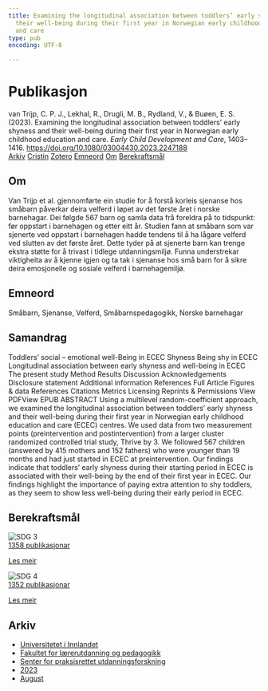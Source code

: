 ```yaml
---
title: Examining the longitudinal association between toddlers’ early shyness and
  their well-being during their first year in Norwegian early childhood education
  and care
type: pub
encoding: UTF-8

---
```

<h1>Publikasjon</h1>
<article id="csl-bib-container-L46YDTU7" class="csl-bib-container">
  <div class="csl-bib-body"> <div class="csl-entry">van Trijp, C. P. J., Lekhal, R., Drugli, M. B., Rydland, V., &#38; Buøen, E. S. (2023). Examining the longitudinal association between toddlers’ early shyness and their well-being during their first year in Norwegian early childhood education and care. <i>Early Child Development and Care</i>, 1403–1416. <a href="https://doi.org/10.1080/03004430.2023.2247188">https://doi.org/10.1080/03004430.2023.2247188</a></div> </div>
  <div class="csl-bib-buttons">
    <a href="#taxonomy-article-L46YDTU7" alt="archive" class="csl-bib-button">Arkiv</a>
    <a href="https://app.cristin.no/results/show.jsf?id=2169821" alt="Cristin" class="csl-bib-button">Cristin</a>
    <a href="http://zotero.org/groups/5881554/items/L46YDTU7" alt="Zotero" class="csl-bib-button">Zotero</a>
    <a href="#keywords-article-L46YDTU7" alt="keywords" class="csl-bib-button">Emneord</a>
    <a href="#about-article-L46YDTU7" alt="about_pub" class="csl-bib-button">Om</a>
    <a href="#sdg-article-L46YDTU7" alt="sdg" class="csl-bib-button">Berekraftsmål</a>
  </div>
  <div id="csl-bib-meta-container-L46YDTU7"></div>
</article>
<div id="csl-bib-meta-L46YDTU7" class="csl-bib-meta">
  <article id="about-article-L46YDTU7" class="about_pub-article">
    <h1>Om</h1>
    Van Trijp et al. gjennomførte ein studie for å forstå korleis sjenanse hos småbarn påverkar deira velferd i løpet av det første året i norske barnehagar. Dei følgde 567 barn og samla data frå foreldra på to tidspunkt: før oppstart i barnehagen og etter eitt år. Studien fann at småbarn som var sjenerte ved oppstart i barnehagen hadde tendens til å ha lågare velferd ved slutten av det første året. Dette tyder på at sjenerte barn kan trenge ekstra støtte for å trivast i tidlege utdanningsmiljø. Funna understrekar viktigheita av å kjenne igjen og ta tak i sjenanse hos små barn for å sikre deira emosjonelle og sosiale velferd i barnehagemiljø.
  </article>
  <article id="keywords-article-L46YDTU7" class="keywords-article">
    <h1>Emneord</h1>
    Småbarn, Sjenanse, Velferd, Småbarnspedagogikk, Norske barnehagar
  </article>
  <article id="abstract-article-L46YDTU7" class="abstract-article">
    <h1>Samandrag</h1>
    Toddlers’ social – emotional well-Being in ECEC 
Shyness 
Being shy in ECEC 
Longitudinal association between early shyness and well-being in ECEC 
The present study 
Method 
Results 
Discussion 
Acknowledgements 
Disclosure statement 
Additional information 
References 
 Full Article  Figures & data  References  Citations  Metrics  Licensing  Reprints & Permissions  View PDFView EPUB 
ABSTRACT 
Using a multilevel random-coefficient approach, we examined the longitudinal association between toddlers’ early shyness and their well-being during their first year in Norwegian early childhood education and care (ECEC) centres. We used data from two measurement points (preintervention and postintervention) from a larger cluster randomized controlled trial study, Thrive by 3. We followed 567 children (answered by 415 mothers and 152 fathers) who were younger than 19 months and had just started in ECEC at preintervention. Our findings indicate that toddlers’ early shyness during their starting period in ECEC is associated with their well-being by the end of their first year in ECEC. Our findings highlight the importance of paying extra attention to shy toddlers, as they seem to show less well-being during their early period in ECEC.
  </article>
  <article id="sdg-article-L46YDTU7" class="sdg-article">
    <h1>Berekraftsmål</h1>
    <div class="sdg-container"><div id="sdg3" class="sdg">
        <img src="{{< params subfolder >}}images/sdg/sdg03_nn.png" class="image" alt="SDG 3">
        <div class="sdg-overlay">
          <a href="{{< params subfolder >}}nn/archive/?sdg=3#archive" class="sdg-publication-count"><span>1358</span> publikasjonar</a>
          <p><a href="https://fn.no/om-fn/fns-baerekraftsmaal/god-helse-og-livskvalitet?lang=nno-NO" class="sdg-read-more">Les meir</a></p>
        </div>
      </div> <div id="sdg4" class="sdg">
        <img src="{{< params subfolder >}}images/sdg/sdg04_nn.png" class="image" alt="SDG 4">
        <div class="sdg-overlay">
          <a href="{{< params subfolder >}}nn/archive/?sdg=4#archive" class="sdg-publication-count"><span>1352</span> publikasjonar</a>
          <p><a href="https://fn.no/om-fn/fns-baerekraftsmaal/god-utdanning?lang=nno-NO" class="sdg-read-more">Les meir</a></p>
        </div>
      </div></div>
  </article>
  <article id="taxonomy-article-L46YDTU7" class="taxonomy-article">
    <h1>Arkiv</h1>
    <ul>
      <li><a href="{{< params subfolder >}}nn/archive/?key=3DCRN523">Universitetet i Innlandet</a></li>
      <li><a href="{{< params subfolder >}}nn/archive/?key=WYNZA47F">Fakultet for lærerutdanning og pedagogikk</a></li>
      <li><a href="{{< params subfolder >}}nn/archive/?key=G3SEU2Z2">Senter for praksisrettet utdanningsforskning</a></li>
      <li><a href="{{< params subfolder >}}nn/archive/?key=GXY3EJVE">2023</a></li>
      <li><a href="{{< params subfolder >}}nn/archive/?key=TTS8C7CK">August</a></li>
    </ul>
  </article>
</div>
